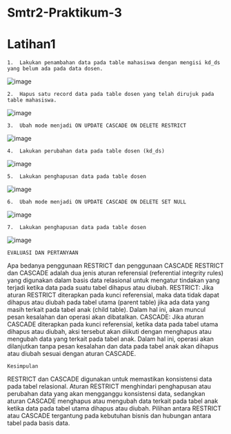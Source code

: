 # Smtr2-Praktikum-3
# Latihan1 
````
1.	Lakukan penambahan data pada table mahasiswa dengan mengisi kd_ds yang belum ada pada data dosen.
````
![image](https://github.com/AbiyanfarasDanuyasa/Smtr2-Praktikum-3/assets/115562487/ede0ac37-40eb-4aa8-81b4-942476e9fe31)
````
2.	Hapus satu record data pada table dosen yang telah dirujuk pada table mahasiswa.
````
![image](https://github.com/AbiyanfarasDanuyasa/Smtr2-Praktikum-3/assets/115562487/aa1c54aa-9ba0-4475-98c0-aaae7e8b0efc)
````
3.	Ubah mode menjadi ON UPDATE CASCADE ON DELETE RESTRICT
````
![image](https://github.com/AbiyanfarasDanuyasa/Smtr2-Praktikum-3/assets/115562487/43e63126-06b2-41f5-bcb6-7e00ad1e0d5c)
````
4.	Lakukan perubahan data pada table dosen (kd_ds)
````
![image](https://github.com/AbiyanfarasDanuyasa/Smtr2-Praktikum-3/assets/115562487/5f2d3f68-7d41-4c8e-ae73-ae9d7f711574)
````
5.	Lakukan penghapusan data pada table dosen
````
![image](https://github.com/AbiyanfarasDanuyasa/Smtr2-Praktikum-3/assets/115562487/963f3499-2222-4751-80c8-687d44892359)
````
6.	Ubah mode menjadi ON UPDATE CASCADE ON DELETE SET NULL
````
![image](https://github.com/AbiyanfarasDanuyasa/Smtr2-Praktikum-3/assets/115562487/60b95e4f-870f-40a1-a55f-21f51356cf8a)
````
7.	Lakukan penghapusan data pada table dosen
````
![image](https://github.com/AbiyanfarasDanuyasa/Smtr2-Praktikum-3/assets/115562487/64398113-7274-4913-8bcc-7bf04c1edc16)
````
EVALUASI DAN PERTANYAAN
````
Apa bedanya penggunaan RESTRICT dan penggunaan CASCADE
RESTRICT dan CASCADE adalah dua jenis aturan referensial (referential integrity rules) yang digunakan dalam basis data relasional untuk mengatur tindakan yang terjadi ketika data pada suatu tabel dihapus atau diubah.
RESTRICT: Jika aturan RESTRICT diterapkan pada kunci referensial, maka data tidak dapat dihapus atau diubah pada tabel utama (parent table) jika ada data yang masih terkait pada tabel anak (child table). Dalam hal ini, akan muncul pesan kesalahan dan operasi akan dibatalkan.
CASCADE: Jika aturan CASCADE diterapkan pada kunci referensial, ketika data pada tabel utama dihapus atau diubah, aksi tersebut akan diikuti dengan menghapus atau mengubah data yang terkait pada tabel anak. Dalam hal ini, operasi akan dilanjutkan tanpa pesan kesalahan dan data pada tabel anak akan dihapus atau diubah sesuai dengan aturan CASCADE.
````
Kesimpulan
````
RESTRICT dan CASCADE digunakan untuk memastikan konsistensi data pada tabel relasional. Aturan RESTRICT menghindari penghapusan atau perubahan data yang akan mengganggu konsistensi data, sedangkan aturan CASCADE menghapus atau mengubah data terkait pada tabel anak ketika data pada tabel utama dihapus atau diubah. Pilihan antara RESTRICT atau CASCADE tergantung pada kebutuhan bisnis dan hubungan antara tabel pada basis data.
````

